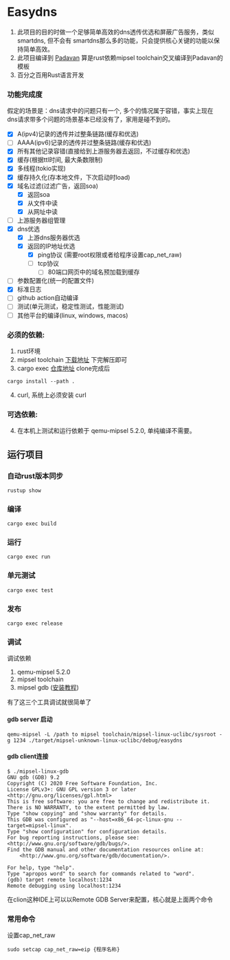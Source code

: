# Easydns

1. 此项目的目的时做一个足够简单高效的dns透传优选和屏蔽广告服务，类似smartdns, 但不会有 smartdns那么多的功能，只会提供核心关键的功能以保持简单高效。
2. 此项目编译到 [Padavan](https://github.com/hanwckf/rt-n56u) 算是rust依赖mipsel toolchain交叉编译到Padavan的模板
3. 百分之百用Rust语言开发

### 功能完成度

假定的场景是：dns请求中的问题只有一个, 多个的情况属于容错，事实上现在dns请求带多个问题的场景基本已经没有了，家用是碰不到的。

- [x] A(ipv4)记录的透传并过整条链路(缓存和优选)
- [ ] AAAA(ipv6)记录的透传并过整条链路(缓存和优选)
- [x] 所有其他记录容错(直接给到上游服务器去返回，不过缓存和优选)
- [x] 缓存(根据ttl时间, 最大条数限制)
- [x] 多线程(tokio实现)
- [x] 缓存持久化(存本地文件，下次启动时load)
- [x] 域名过滤(过滤广告，返回soa)
  - [x] 返回soa 
  - [x] 从文件中读
  - [x] 从网址中读
- [ ] 上游服务器组管理
- [x] dns优选
    - [x] 上游dns服务器优选
    - [x] 返回的IP地址优选
        - [x] ping协议 (需要root权限或者给程序设置cap_net_raw)
        - [ ] tcp协议
            - [ ] 80端口网页中的域名预加载到缓存
- [ ] 参数配置化(统一的配置文件)
- [x] 标准日志
- [ ] github action自动编译
- [ ] 测试(单元测试，稳定性测试，性能测试)
- [ ] 其他平台的编译(linux, windows, macos)

### 必须的依赖:
1. rust环境
2. mipsel
   toolchain [下载地址](https://github.com/hanwckf/padavan-toolchain/releases/download/v1.1/mipsel-linux-uclibc.tar.xz)
   下完解压即可
3. cargo exec [仓库地址](https://github.com/dunmengjun/cargo-exec) clone完成后
```shell
cargo install --path .
```
4. curl, 系统上必须安装 curl
### 可选依赖:

4. 在本机上测试和运行依赖于 qemu-mipsel 5.2.0, 单纯编译不需要。

## 运行项目

### 自动rust版本同步

```shell
rustup show
```

### 编译

```shell
cargo exec build
```

### 运行

```shell
cargo exec run
```

### 单元测试

```shell
cargo exec test
```

### 发布

```shell
cargo exec release
```

### 调试

调试依赖

1. qemu-mipsel 5.2.0
2. mipsel toolchain
3. mipsel gdb ([安装教程](https://blog.csdn.net/zqj6893/article/details/84662579))

有了这三个工具调试就很简单了

#### gdb server 启动

```shell
qemu-mipsel -L /path to mipsel toolchain/mipsel-linux-uclibc/sysroot -g 1234 ./target/mipsel-unknown-linux-uclibc/debug/easydns
```

#### gdb client连接

```shell
$ ./mipsel-linux-gdb
GNU gdb (GDB) 9.2
Copyright (C) 2020 Free Software Foundation, Inc.
License GPLv3+: GNU GPL version 3 or later <http://gnu.org/licenses/gpl.html>
This is free software: you are free to change and redistribute it.
There is NO WARRANTY, to the extent permitted by law.
Type "show copying" and "show warranty" for details.
This GDB was configured as "--host=x86_64-pc-linux-gnu --target=mipsel-linux".
Type "show configuration" for configuration details.
For bug reporting instructions, please see:
<http://www.gnu.org/software/gdb/bugs/>.
Find the GDB manual and other documentation resources online at:
    <http://www.gnu.org/software/gdb/documentation/>.

For help, type "help".
Type "apropos word" to search for commands related to "word".
(gdb) target remote localhost:1234
Remote debugging using localhost:1234
```

在clion这种IDE上可以以Remote GDB Server来配置，核心就是上面两个命令

### 常用命令

设置cap_net_raw

```shell
sudo setcap cap_net_raw=eip {程序名称}
```